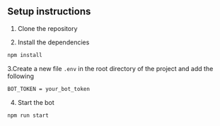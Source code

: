 ## Setup instructions

1. Clone the repository

2. Install the dependencies

```bash
npm install
```

3.Create a new file `.env` in the root directory of the project and add the following 

```bash
BOT_TOKEN = your_bot_token 
```

4. Start the bot

```bash
npm run start
```
